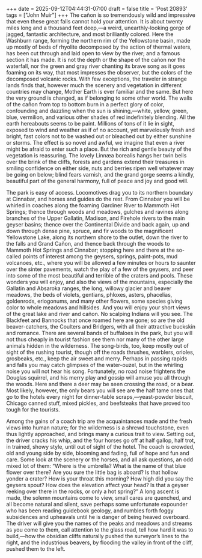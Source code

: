 +++
date = 2025-09-12T04:44:31-07:00
draft = false
title = 'Post 20893'
tags = ["John Muir"]
+++
The cañon is so tremendously wild and impressive that even these great falls cannot hold your attention. It is about twenty miles long and a thousand feet deep,—a weird, unearthly-looking gorge of jagged, fantastic architecture, and most brilliantly colored. Here the Washburn range, forming the northern rim of the Yellowstone basin, made up mostly of beds of rhyolite decomposed by the action of thermal waters, has been cut through and laid open to view by the river; and a famous section it has made. It is not the depth or the shape of the cañon nor the waterfall, nor the green and gray river chanting its brave song as it goes foaming on its way, that most impresses the observer, but the colors of the decomposed volcanic rocks. With few exceptions, the traveler in strange lands finds that, however much the scenery and vegetation in different countries may change, Mother Earth is ever familiar and the same. But here the very ground is changed, as if belonging to some other world. The walls of the cañon from top to bottom burn in a perfect glory of color, confounding and dazzling when the sun is shining,—white, yellow, green, blue, vermilion, and various other shades of red indefinitely blending. All the earth hereabouts seems to be paint. Millions of tons of it lie in sight, exposed to wind and weather as if of no account, yet marvelously fresh and bright, fast colors not to be washed out or bleached out by either sunshine or storms. The effect is so novel and awful, we imagine that even a river might be afraid to enter such a place. But the rich and gentle beauty of the vegetation is reassuring. The lovely Linnæa borealis hangs her twin bells over the brink of the cliffs, forests and gardens extend their treasures in smiling confidence on either side, nuts and berries ripen well whatever may be going on below; blind fears varnish, and the grand gorge seems a kindly, beautiful part of the general harmony, full of peace and joy and good will.

The park is easy of access. Locomotives drag you to its northern boundary at Cinnabar, and horses and guides do the rest. From Cinnabar you will be whirled in coaches along the foaming Gardiner River to Mammoth Hot Springs; thence through woods and meadows, gulches and ravines along branches of the Upper Gallatin, Madison, and Firehole rivers to the main geyser basins; thence over the Continental Divide and back again, up and down through dense pine, spruce, and fir woods to the magnificent Yellowstone Lake, along its northern shore to the outlet, down the river to the falls and Grand Cañon, and thence back through the woods to Mammoth Hot Springs and Cinnabar; stopping here and there at the so-called points of interest among the geysers, springs, paint-pots, mud volcanoes, etc., where you will be allowed a few minutes or hours to saunter over the sinter pavements, watch the play of a few of the geysers, and peer into some of the most beautiful and terrible of the craters and pools. These wonders you will enjoy, and also the views of the mountains, especially the Gallatin and Absaroka ranges, the long, willowy glacier and beaver meadows, the beds of violets, gentians, phloxes, asters, phacelias, goldenrods, eriogonums, and many other flowers, some species giving color to whole meadows and hillsides. And you will enjoy your short views of the great lake and river and cañon. No scalping Indians will you see. The Blackfeet and Bannocks that once roamed here are gone; so are the old beaver-catchers, the Coulters and Bridgers, with all their attractive buckskin and romance. There are several bands of buffaloes in the park, but you will not thus cheaply in tourist fashion see them nor many of the other large animals hidden in the wilderness. The song-birds, too, keep mostly out of sight of the rushing tourist, though off the roads thrushes, warblers, orioles, grosbeaks, etc., keep the air sweet and merry. Perhaps in passing rapids and falls you may catch glimpses of the water-ouzel, but in the whirling noise you will not hear his song. Fortunately, no road noise frightens the Douglas squirrel, and his merry play and gossip will amuse you all through the woods. Here and there a deer may be seen crossing the road, or a bear. Most likely, however, the only bears you will see are the half tame ones that go to the hotels every night for dinner-table scraps,—yeast-powder biscuit, Chicago canned stuff, mixed pickles, and beefsteaks that have proved too tough for the tourists.

Among the gains of a coach trip are the acquaintances made and the fresh views into human nature; for the wilderness is a shrewd touchstone, even thus lightly approached, and brings many a curious trait to view. Setting out, the driver cracks his whip, and the four horses go off at half gallop, half trot, in trained, showy style, until out of sight of the hotel. The coach is crowded, old and young side by side, blooming and fading, full of hope and fun and care. Some look at the scenery or the horses, and all ask questions, an odd mixed lot of them: “Where is the umbrella? What is the name of that blue flower over there? Are you sure the little bag is aboard? Is that hollow yonder a crater? How is your throat this morning? How high did you say the geysers spout? How does the elevation affect your head? Is that a geyser reeking over there in the rocks, or only a hot spring?” A long ascent is made, the solemn mountains come to view, small cares are quenched, and all become natural and silent, save perhaps some unfortunate expounder who has been reading guidebook geology, and rumbles forth foggy subsidences and upheavals until he is danger of being heaved overboard. The driver will give you the names of the peaks and meadows and streams as you come to them, call attention to the glass road, tell how hard it was to build,—how the obsidian cliffs naturally pushed the surveyor’s lines to the right, and the industrious beavers, by flooding the valley in front of the cliff, pushed them to the left.

